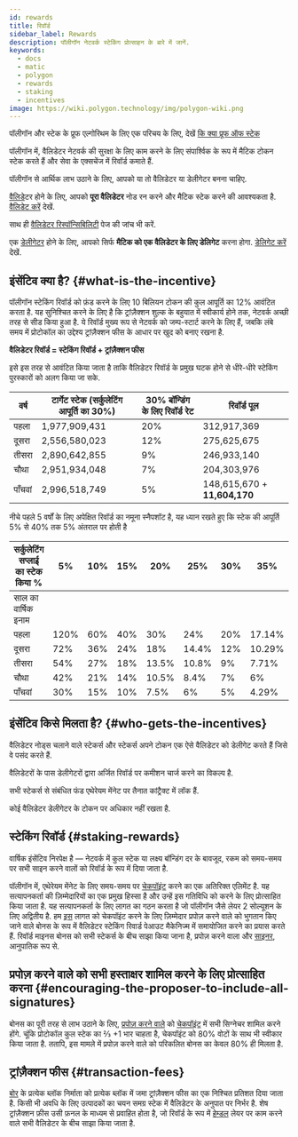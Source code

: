 ```yaml
---
id: rewards
title: रिवॉर्ड
sidebar_label: Rewards
description: पॉलीगॉन नेटवर्क स्टेकिंग प्रोत्साहन के बारे में जानें.
keywords:
  - docs
  - matic
  - polygon
  - rewards
  - staking
  - incentives
image: https://wiki.polygon.technology/img/polygon-wiki.png
---
```


पॉलीगॉन और स्टेक के प्रूफ एल्गोरिथम के लिए एक परिचय के लिए, देखें [कि क्या प्रूफ ऑफ स्टेक](/docs/home/polygon-basics/what-is-proof-of-stake)

पॉलीगॉन में, वैलिडेटर नेटवर्क की सुरक्षा के लिए काम करने के लिए संपार्श्विक के रूप में मैटिक टोकन स्टेक करते हैं और सेवा के एक्सचेंज में रिवॉर्ड कमाते हैं.

पॉलीगॉन से आर्थिक लाभ उठाने के लिए, आपको या तो वैलिडेटर या डेलीगेटर बनना चाहिए.

[वैलिड](/docs/maintain/glossary.md#validator)ेटर होने के लिए, आपको **पूरा वैलिडेटर** नोड रन करने और मैटिक स्टेक करने की आवश्यकता है. [वैलिडेट करें](/docs/maintain/validate/validator-index) देखें.

साथ ही [वैलिडेटर रिस्पॉन्सिबिलिटी](/docs/maintain/validate/validator-responsibilities) पेज की जांच भी करें.

एक [डेलीगेटर](/docs/maintain/glossary.md#delegator) होने के लिए, आपको सिर्फ **मैटिक को एक वैलिडेटर के लिए डेलिगेट** करना होगा. [डेलिगेट करें](/docs/maintain/delegate/delegate) देखें.

## इंसेंटिव क्या है? {#what-is-the-incentive}

पॉलीगॉन स्टेकिंग रिवॉर्ड को फ़ंड करने के लिए 10 बिलियन टोकन की कुल आपूर्ति का 12% आवंटित करता है. यह सुनिश्चित करने के लिए है कि ट्रांज़ैक्शन शुल्क के बहुयात में स्वीकार्य होने तक, नेटवर्क अच्छी तरह से सीड किया हुआ है. ये रिवॉर्ड मुख्य रूप से नेटवर्क को जम्प-स्टार्ट करने के लिए हैं, जबकि लंबे समय में प्रोटोकॉल का उद्देश्य ट्रांज़ैक्शन फीस के आधार पर खुद को बनाए रखना है.

**वैलिडेटर रिवॉर्ड = स्टेकिंग रिवॉर्ड + ट्रांज़ैक्शन फीस**

इसे इस तरह से आवंटित किया जाता है ताकि वैलिडेटर रिवॉर्ड के प्रमुख घटक होने से धीरे-धीरे स्टेकिंग पुरस्कारों को अलग किया जा सके.

| वर्ष | टार्गेट स्टेक (सर्कुलेटिंग आपूर्ति का 30%) | 30% बॉन्डिंग के लिए रिवॉर्ड रेट | रिवॉर्ड पूल |
|---|---|---|---|
| पहला | 1,977,909,431 | 20% | 312,917,369 |
| दूसरा | 2,556,580,023 | 12% | 275,625,675 |
| तीसरा | 2,890,642,855 | 9% | 246,933,140 |
| चौथा | 2,951,934,048 | 7% | 204,303,976 |
| पाँचवां | 2,996,518,749 | 5% | 148,615,670 + **11,604,170** |

नीचे पहले 5 वर्षों के लिए अपेक्षित रिवॉर्ड का नमूना स्नैपशॉट है, यह ध्यान रखते हुए कि स्टेक की आपूर्ति 5% से 40% तक 5% अंतराल पर होती है

| सर्कुलेटिंग सप्लाई का स्टेक किया % | 5% | 10% | 15% | 20% | 25% | 30% | 35% | 40% |
|---|---|---|---|---|---|---|---|---|
| साल का वार्षिक इनाम |
| पहला | 120% | 60% | 40% | 30% | 24% | 20% | 17.14% | 15% |
| दूसरा | 72% | 36% | 24% | 18% | 14.4% | 12% | 10.29% | 9% |
| तीसरा | 54% | 27% | 18% | 13.5% | 10.8% | 9% | 7.71% | 6.75% |
| चौथा | 42% | 21% | 14% | 10.5% | 8.4% | 7% | 6% | 5.25% |
| पाँचवां | 30% | 15% | 10% | 7.5% | 6% | 5% | 4.29% | 3.75% |

## इंसेंटिव किसे मिलता है? {#who-gets-the-incentives}

वैलिडेटर नोड्स चलाने वाले स्टेकर्स और स्टेकर्स अपने टोकन एक ऐसे वैलिडेटर को डेलीगेट करते हैं जिसे वे पसंद करते हैं.

वैलिडेटरों के पास डेलीगेटरों द्वारा अर्जित रिवॉर्ड पर कमीशन चार्ज करने का विकल्प है.

सभी स्टेकर्स से संबंधित फंड एथेरेयम मेंनेट पर तैनात कांट्रैक्ट में लॉक हैं.

कोई वैलिडेटर डेलीगेटर के टोकन पर अधिकार नहीं रखता है.

## स्टेकिंग रिवॉर्ड {#staking-rewards}

वार्षिक इंसेंटिव निरपेक्ष है — नेटवर्क में कुल स्टेक या लक्ष्य बॉन्डिंग दर के बावजूद, रकम को समय-समय पर सभी साइन करने वालों को रिवॉर्ड के रूप में दिया जाता है.

पॉलीगॉन में, एथेरेयम मेंनेट के लिए समय-समय पर [चेकपॉइंट](/docs/maintain/glossary.md#checkpoint-transaction) करने का एक अतिरिक्त एलिमेंट है. यह सत्यापनकर्ता की ज़िम्मेदारियों का एक प्रमुख हिस्सा है और उन्हें इस गतिविधि को करने के लिए प्रोत्साहित किया जाता है. यह सत्यापनकर्ता के लिए लागत का गठन करता है जो पॉलीगॉन जैसे लेयर 2 सोल्यूशन के लिए अद्वितीय है. हम [इस](/docs/maintain/glossary.md#proposer) लागत को चेकपॉइंट करने के लिए ज़िम्मेदार प्रपोज़ करने वाले को भुगतान किए जाने वाले बोनस के रूप में वैलिडेटर स्टेकिंग रिवार्ड पेआउट मैकेनिज्म में समायोजित करने का प्रयास करते हैं. रिवॉर्ड माइनस बोनस को सभी स्टेकर्स के बीच साझा किया जाना है, प्रपोज़ करने वाला और [साइनर](/docs/maintain/glossary.md#signer-address), आनुपातिक रूप से.

## प्रपोज़ करने वाले को सभी हस्ताक्षर शामिल करने के लिए प्रोत्साहित करना {#encouraging-the-proposer-to-include-all-signatures}

बोनस का पूरी तरह से लाभ उठाने के लिए, [प्रपोज़ करने वाले](/docs/maintain/glossary.md#proposer) को [चेकपॉइंट](/docs/maintain/glossary.md#checkpoint-transaction) में सभी सिग्नेचर शामिल करने होंगे. चूंकि प्रोटोकॉल कुल स्टेक का ⅔ +1 भार चाहता है, चेकपॉइंट को 80% वोटों के साथ भी स्वीकार किया जाता है. ततापि, इस मामले में प्रपोज़ करने वाले को परिकलित बोनस का केवल 80% ही मिलता है.

## ट्रांज़ैक्शन फीस {#transaction-fees}

[बोर](/docs/maintain/glossary.md#bor) के प्रत्येक ब्लॉक निर्माता को प्रत्येक ब्लॉक में जमा ट्रांज़ैक्शन फीस का एक निश्चित प्रतिशत दिया जाता है. किसी भी अवधि के लिए उत्पादकों का चयन समग्र स्टेक में वैलिडेटर के अनुपात पर निर्भर है. शेष ट्रांज़ैक्शन फ़ीस उसी फ़नल के माध्यम से प्रवाहित होता है, जो रिवॉर्ड के रूप में [हेम्डल](/docs/maintain/glossary.md#heimdall) लेयर पर काम करने वाले सभी वैलिडेटर के बीच साझा किया जाता है.
